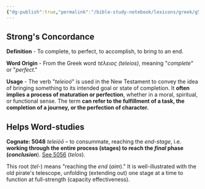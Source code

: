 ```yaml
---
{"dg-publish":true,"permalink":"/bible-study-notebook/lexicons/greek/g5048-teleioo/","tags":["Greek/G5048-teleioó"],"created":"2025-06-02T23:40:12.183-04:00","updated":"2025-06-02T20:08:11.146-04:00"}
---
```


## Strong's Concordance

**Definition** - To complete, to perfect, to accomplish, to bring to an end.

**Word Origin** - From the Greek word *τέλειος (teleios)*, meaning "*complete*" or "*perfect*."

**Usage** - The verb "*teleioó*" is used in the New Testament to convey the idea of bringing something to its intended goal or state of completion. It **often implies a process of maturation or perfection**, whether in a moral, spiritual, or functional sense. The term **can refer to the fulfillment of a task, the completion of a journey, or the perfection of character.**

## Helps Word-studies

**Cognate: 5048** *teleióō* – to consummate, reaching the *end-stage*, i.e. **working through the entire process (stages) to reach the *final* phase (*conclusion***). [See 5056](https://biblehub.com/greek/5056.htm) (*telos*).

This root (*tel-*) means "reaching the *end* (*aim*)." It is well-illustrated with the old pirate's telescope, unfolding (extending out) one stage at a time to function at full-strength (capacity effectiveness).
